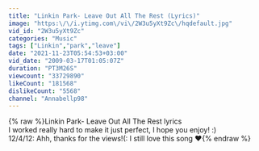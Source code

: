 ```yaml
---
title: "Linkin Park- Leave Out All The Rest (Lyrics)"
image: "https:\/\/i.ytimg.com\/vi\/2W3u5yXt9Zc\/hqdefault.jpg"
vid_id: "2W3u5yXt9Zc"
categories: "Music"
tags: ["Linkin","park","leave"]
date: "2021-11-23T05:54:53+03:00"
vid_date: "2009-03-17T01:05:07Z"
duration: "PT3M26S"
viewcount: "33729890"
likeCount: "181568"
dislikeCount: "5568"
channel: "Annabellp98"
---
```

{% raw %}Linkin Park- Leave Out All The Rest lyrics <br />I worked really hard to make it just perfect, I hope you enjoy! :)<br />12/4/12: Ahh, thanks for the views!(: I still love this song ♥{% endraw %}
